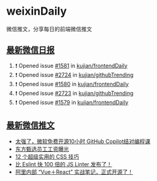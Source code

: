 # weixinDaily
微信推文，分享每日的前端微信推文

## [最新微信日报](https://github.com/kujian/weixinDaily/issues)

<!--START_SECTION:activity-->
1. ❗ Opened issue [#1581](https://github.com/kujian/frontendDaily/issues/1581) in [kujian/frontendDaily](https://github.com/kujian/frontendDaily)
2. ❗ Opened issue [#2724](https://github.com/kujian/githubTrending/issues/2724) in [kujian/githubTrending](https://github.com/kujian/githubTrending)
3. ❗ Opened issue [#1580](https://github.com/kujian/frontendDaily/issues/1580) in [kujian/frontendDaily](https://github.com/kujian/frontendDaily)
4. ❗ Opened issue [#2723](https://github.com/kujian/githubTrending/issues/2723) in [kujian/githubTrending](https://github.com/kujian/githubTrending)
5. ❗ Opened issue [#1579](https://github.com/kujian/frontendDaily/issues/1579) in [kujian/frontendDaily](https://github.com/kujian/frontendDaily)
<!--END_SECTION:activity-->


## [最新微信推文](https://weixin.qdkfweb.cn/)

<!-- BLOG-POST-LIST:START -->
- [太强了，微软免费开源10小时 GitHub Copilot结对编程课](https://weixin.qdkfweb.cn/38842.html)
- [东方甄选员工工资曝光](https://weixin.qdkfweb.cn/38861.html)
- [12 个超级实用的 CSS 技巧](https://weixin.qdkfweb.cn/38891.html)
- [比 Eslint 快 100 倍的 JS Linter 发布了！](https://weixin.qdkfweb.cn/38812.html)
- [阿里内部 “Vue＋React” 实战笔记，正式开源了！](https://weixin.qdkfweb.cn/38767.html)
<!-- BLOG-POST-LIST:END -->